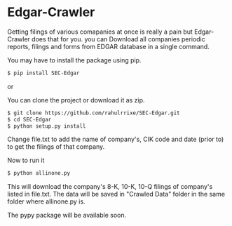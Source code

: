 Edgar-Crawler
=============

 Getting filings of various comapanies at once is really a pain but Edgar-Crawler does that for you.
 you can Download all companies  periodic reports, filings and forms from EDGAR database in a single command.
 
 You may have to install the package using pip.
 ```bash
 $ pip install SEC-Edgar
 ```
 or

 You can clone the project or download it as zip.
 ```bash
 $ git clone https://github.com/rahulrrixe/SEC-Edgar.git
 $ cd SEC-Edgar
 $ python setup.py install
 ```

 Change file.txt to add the name of company's, CIK code and date (prior to) to get the filings of that company.
 
 Now to run it
   ```bash
 $ python allinone.py
   ```
 This will download the company's 8-K, 10-K, 10-Q filings of company's listed in file.txt. The data will be saved in "Crawled
 Data" folder in the same folder where allinone.py is.
 
 The pypy package will be available soon.
 


